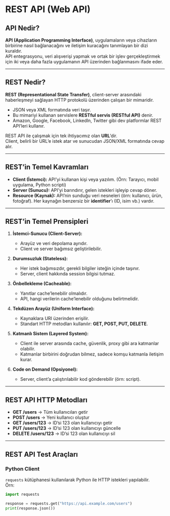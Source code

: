
# REST API (Web API)

## API Nedir?
**API (Application Programming Interface)**, uygulamaların veya cihazların birbirine nasıl bağlanacağını ve iletişim kuracağını tanımlayan bir dizi kuraldır.  
API entegrasyonu, veri alışverişi yapmak ve ortak bir işlev gerçekleştirmek için iki veya daha fazla uygulamanın API üzerinden bağlanmasını ifade eder.

---

## REST Nedir?
**REST (Representational State Transfer)**, client-server arasındaki haberleşmeyi sağlayan HTTP protokolü üzerinden çalışan bir mimaridir.  
- JSON veya XML formatında veri taşır.  
- Bu mimariyi kullanan servislere **RESTful servis (RESTful API)** denir.  
- Amazon, Google, Facebook, LinkedIn, Twitter gibi dev platformlar REST API’leri kullanır.  

REST API ile çalışmak için tek ihtiyacımız olan **URL**’dir.  
Client, belirli bir URL’e istek atar ve sunucudan JSON/XML formatında cevap alır.

---

## REST’in Temel Kavramları
- **Client (İstemci):** API’yi kullanan kişi veya yazılım. (Örn: Tarayıcı, mobil uygulama, Python scripti)  
- **Server (Sunucu):** API’yi barındırır, gelen istekleri işleyip cevap döner.  
- **Resource (Kaynak):** API’nin sunduğu veri nesneleri (örn: kullanıcı, ürün, fotoğraf). Her kaynağın benzersiz bir **identifier**’ı (ID, isim vb.) vardır.  

---

## REST’in Temel Prensipleri
1. **İstemci-Sunucu (Client-Server):**  
   - Arayüz ve veri depolama ayrıdır.  
   - Client ve server bağımsız geliştirilebilir.  

2. **Durumsuzluk (Stateless):**  
   - Her istek bağımsızdır, gerekli bilgiler isteğin içinde taşınır.  
   - Server, client hakkında session bilgisi tutmaz.  

3. **Önbellekleme (Cacheable):**  
   - Yanıtlar cache’lenebilir olmalıdır.  
   - API, hangi verilerin cache’lenebilir olduğunu belirtmelidir.  

4. **Tekdüzen Arayüz (Uniform Interface):**  
   - Kaynaklara URI üzerinden erişilir.  
   - Standart HTTP metodları kullanılır: **GET, POST, PUT, DELETE**.  

5. **Katmanlı Sistem (Layered System):**  
   - Client ile server arasında cache, güvenlik, proxy gibi ara katmanlar olabilir.  
   - Katmanlar birbirini doğrudan bilmez, sadece komşu katmanla iletişim kurar.  

6. **Code on Demand (Opsiyonel):**  
   - Server, client’a çalıştırılabilir kod gönderebilir (örn: script).  

---

## REST API HTTP Metodları
- **GET /users** → Tüm kullanıcıları getir  
- **POST /users** → Yeni kullanıcı oluştur  
- **GET /users/123** → ID’si 123 olan kullanıcıyı getir  
- **PUT /users/123** → ID’si 123 olan kullanıcıyı güncelle  
- **DELETE /users/123** → ID’si 123 olan kullanıcıyı sil  

---

## REST API Test Araçları

### Python Client
`requests` kütüphanesi kullanılarak Python ile HTTP istekleri yapılabilir.  
Örn:  
```python
import requests

response = requests.get("https://api.example.com/users")
print(response.json())



